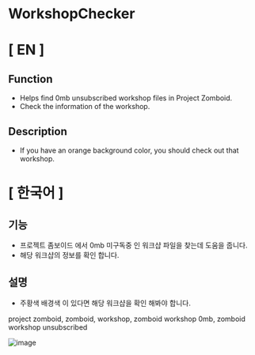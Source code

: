 # WorkshopChecker



# [ EN ]
## Function

* Helps find 0mb unsubscribed workshop files in Project Zomboid.
* Check the information of the workshop.
  
## Description
* If you have an orange background color, you should check out that workshop.

# [ 한국어 ]

## 기능
* 프로젝트 좀보이드 에서 0mb 미구독중 인 워크샵 파일을 찾는데 도움을 줍니다.
* 해당 워크샵의 정보를 확인 합니다.

## 설명
* 주황색 배경색 이 있다면 해당 워크샵을 확인 해봐야 합니다.

project zomboid, zomboid, workshop, zomboid workshop 0mb, zomboid workshop unsubscribed

![image](https://github.com/YaMang0w0/WorkshopChecker/assets/98645233/8c001455-9fd1-477f-b480-98567de8cd3d)

